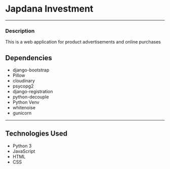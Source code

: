 # Japdana Investment
*****
### Description
This is a web application for product advertisements and online purchases

## Dependencies
* django-bootstrap
* Pillow
* cloudinary
* psycopg2
* django-registration
* python-decouple
* Python Venv
* whitenoise
* gunicorn
*****
## Technologies Used
* Python 3
* JavaScript
* HTML
* CSS
